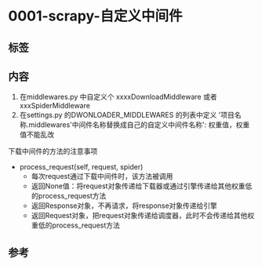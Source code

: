 # 0001-scrapy-自定义中间件

## 标签

## 内容

1. 在middlewares.py 中自定义个 xxxxDownloadMiddleware 或者 xxxSpiderMiddleware
2. 在settings.py 的DWONLOADER_MIDDLEWARES 的列表中定义 '项目名称.middlewares'中间件名称替换成自己的自定义中间件名称': 权重值，权重值不能乱改

下载中间件的方法的注意事项

- process_request(self, request, spider)
  - 每次request通过下载中间件时，该方法被调用
  - 返回None值：将request对象传递给下载器或通过引擎传递给其他权重低的process_request方法
  - 返回Response对象，不再请求，将response对象传递给引擎
  - 返回Request对象，把request对象传递给调度器，此时不会传递给其他权重低的process_request方法

## 参考
